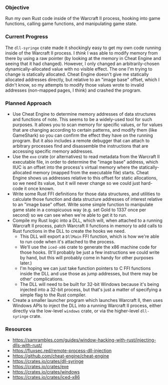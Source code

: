 ### Objective

Run my own Rust code inside of the Warcraft II process, hooking into game
functions, calling game functions, and manipulating game state.

### Current Progress

The `dll-syringe` crate made it shockingly easy to get my own code running
inside of the Warcraft II process. I _think_ I was able to modify memory from
there by using a raw pointer (by looking at the memory in Cheat Engine and
seeing that it had changed). However, I only changed an arbitrarily-chosen
dynamically-allocated value with no visible effect. The one I'm trying to change
is statically allocated. Cheat Engine doesn't give me statically allocated
addresses directly, but relative to an "image base" offset, which I didn't know,
so my attempts to modify those values wrote to invalid addresses (non-mapped
pages, I think) and crashed the program.

### Planned Approach

- Use Cheat Engine to determine memory addresses of data structures and
  functions of note. This seems to be a widely-used tool for such purposes. It
  allows you to scan memory for specific values, or for values that are changing
  according to certain patterns, and modify them (like GameShark) so you can
  confirm the effect they have on the running program. But it also includes a
  remote debugger that can attach to arbitrary processes find and disassemble
  the instructions that are accessing specific memory addresses.
- Use the `exe` crate (or alternatives) to read metadata from the Warcraft II
  executable file, in order to determine the "image base" address, which IIUC is
  an offset into the process's virtual memory where the statically-allocated
  memory (mapped from the executable file) starts. Cheat Engine shows us
  addresses relative to this offset for static allocations, so we need its
  value, but it will never change so we could just hard-code it once known.
- Write some Rust FFI definitions for those data structures, and utilities to
  calculate those function and data structure addresses of interest relative to
  an "image base" offset. Write some simple function to manipulate game state in
  a conspicuous way (e.g. set Gold to 1337 once per second) so we can see when
  we're able to get it to run.
- Compile my Rust logic into a DLL, which will, when attached to a running
  Warcraft II process, patch Warcraft II functions in memory to add calls to
  Rust functions in the DLL to create the hooks we need.
  - This DLL will export a `DllMain` FFI function, which is how we're able to
    run code when it's attached to the process.
  - We'll use the `iced-x86` crate to generate the x86 machine code for those
    hooks. (It'll probably be just a few instructions we could write by hand,
    but this will probably come in handy for other purposes later.)
  - I'm hoping we can just take function pointers to C FFI functions inside the
    DLL and use those as jump addresses, but there may be other' complications.
  - The DLL will need to be built for 32-bit Windows because it's being injected
    into a 32-bit process, but that's just a matter of specifying a simple flag
    to the Rust compiler.
- Create a smaller launcher program which launches Warcraft II, then uses
  Windows APIs to inject the DLL into a running Warcraft II process, either
  directly via the low-level `windows` crate, or via the higher-level
  `dll-syringe` crate.

### Resources

- https://samrambles.com/guides/window-hacking-with-rust/injecting-dlls-with-rust/
- https://fluxsec.red/remote-process-dll-injection
- https://github.com/cheat-engine/cheat-engine
- https://crates.io/crates/dll-syringe
- https://crates.io/crates/exe
- https://crates.io/crates/windows
- https://crates.io/crates/iced-x86

